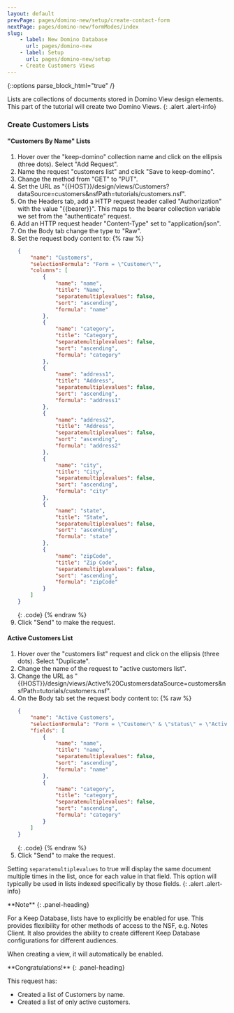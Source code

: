 ```yaml
---
layout: default
prevPage: pages/domino-new/setup/create-contact-form
nextPage: pages/domino-new/formModes/index
slug:
    - label: New Domino Database
      url: pages/domino-new
    - label: Setup
      url: pages/domino-new/setup
    - Create Customers Views
---
```


{::options parse_block_html="true" /}

Lists are collections of documents stored in Domino View design elements. This part of the tutorial will create two Domino Views.
{: .alert .alert-info}

### Create Customers Lists

#### "Customers By Name" Lists

1. Hover over the "keep-domino" collection name and click on the ellipsis (three dots). Select "Add Request".  
1. Name the request "customers list" and click "Save to keep-domino".
1. Change the method from "GET" to "PUT".
1. Set the URL as "&#123;&#123;HOST&#125;&#125;/design/views/Customers?dataSource=customers&nsfPath=tutorials/customers.nsf".
1. On the Headers tab, add a HTTP request header called "Authorization" with the value "&#123;&#123;bearer&#125;&#125;". This maps to the bearer collection variable we set from the "authenticate" request.
1. Add an HTTP request header "Content-Type" set to "application/json".
1. On the Body tab change the type to "Raw".
1. Set the request body content to:
    {% raw %}
    ~~~json
    {
        "name": "Customers",
        "selectionFormula": "Form = \"Customer\"",
        "columns": [
            {
                "name": "name",
                "title": "Name",
                "separatemultiplevalues": false,
                "sort": "ascending",
                "formula": "name"
            },
            {
                "name": "category",
                "title": "Category",
                "separatemultiplevalues": false,
                "sort": "ascending",
                "formula": "category"
            },
            {
                "name": "address1",
                "title": "Address",
                "separatemultiplevalues": false,
                "sort": "ascending",
                "formula": "address1"
            },
            {
                "name": "address2",
                "title": "Address",
                "separatemultiplevalues": false,
                "sort": "ascending",
                "formula": "address2"
            },
            {
                "name": "city",
                "title": "City",
                "separatemultiplevalues": false,
                "sort": "ascending",
                "formula": "city"
            },
            {
                "name": "state",
                "title": "State",
                "separatemultiplevalues": false,
                "sort": "ascending",
                "formula": "state"
            },
            {
                "name": "zipCode",
                "title": "Zip Code",
                "separatemultiplevalues": false,
                "sort": "ascending",
                "formula": "zipCode"
            }
        ]
    }
    ~~~
    {: .code}
    {% endraw %}
1. Click "Send" to make the request.

#### Active Customers List

1. Hover over the "customers list" request and click on the ellipsis (three dots). Select "Duplicate".  
1. Change the name of the request to "active customers list".
1. Change the URL as "&#123;&#123;HOST&#125;&#125;/design/views/Active%20CustomersdataSource=customers&nsfPath=tutorials/customers.nsf".
1. On the Body tab set the request body content to:
    {% raw %}
    ~~~json
    {
        "name": "Active Customers",
        "selectionFormula": "Form = \"Customer\" & \"status\" = \"Active\"",
        "fields": [
            {
                "name": "name",
                "title": "name",
                "separatemultiplevalues": false,
                "sort": "ascending",
                "formula": "name"
            },
            {
                "name": "category",
                "title": "category",
                "separatemultiplevalues": false,
                "sort": "ascending",
                "formula": "category"
            }
        ]
    }
    ~~~
    {: .code}
    {% endraw %}
1. Click "Send" to make the request.

Setting `separatemultiplevalues` to true will display the same document multiple times in the list, once for each value in that field. This option will typically be used in lists indexed specifically by those fields.
{: .alert .alert-info}

<div class="panel panel-info">
**Note**
{: .panel-heading}
<div class="panel-body">

For a Keep Database, lists have to explicitly be enabled for use. This provides flexibility for other methods of access to the NSF, e.g. Notes Client. It also provides the ability to create different Keep Database configurations for different audiences.

When creating a view, it will automatically be enabled.

</div>
</div>

<div class="panel panel-success">
**Congratulations!**
{: .panel-heading}
<div class="panel-body">

This request has:

- Created a list of Customers by name.
- Created a list of only active customers.

</div>
</div>
